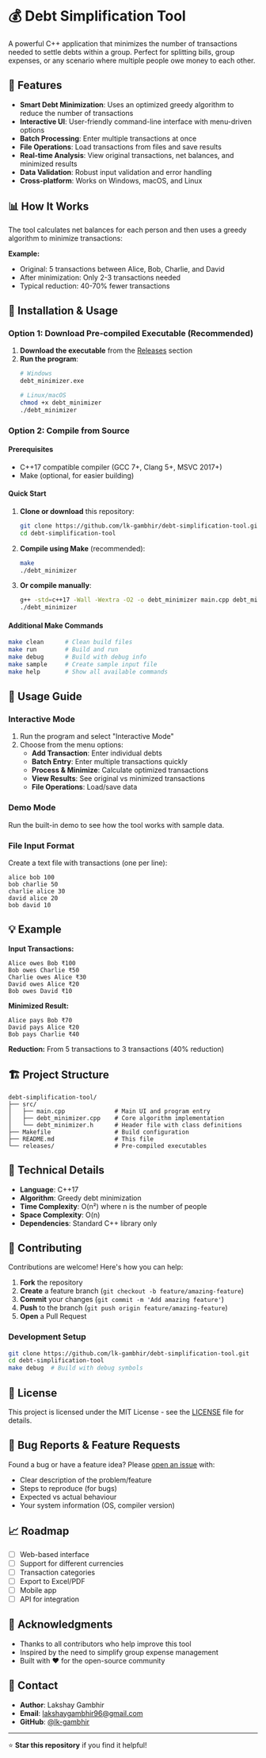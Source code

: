 # 💰 Debt Simplification Tool

A powerful C++ application that minimizes the number of transactions needed to settle debts within a group. Perfect for splitting bills, group expenses, or any scenario where multiple people owe money to each other.

## 🚀 Features

- **Smart Debt Minimization**: Uses an optimized greedy algorithm to reduce the number of transactions
- **Interactive UI**: User-friendly command-line interface with menu-driven options
- **Batch Processing**: Enter multiple transactions at once
- **File Operations**: Load transactions from files and save results
- **Real-time Analysis**: View original transactions, net balances, and minimized results
- **Data Validation**: Robust input validation and error handling
- **Cross-platform**: Works on Windows, macOS, and Linux

## 📊 How It Works

The tool calculates net balances for each person and then uses a greedy algorithm to minimize transactions:

**Example:**
- Original: 5 transactions between Alice, Bob, Charlie, and David
- After minimization: Only 2-3 transactions needed
- Typical reduction: 40-70% fewer transactions

## 🔧 Installation & Usage

### Option 1: Download Pre-compiled Executable (Recommended)

1. **Download the executable** from the [Releases](../../releases) section
2. **Run the program**:
   ```bash
   # Windows
   debt_minimizer.exe
   
   # Linux/macOS
   chmod +x debt_minimizer
   ./debt_minimizer
   ```

### Option 2: Compile from Source

#### Prerequisites
- C++17 compatible compiler (GCC 7+, Clang 5+, MSVC 2017+)
- Make (optional, for easier building)

#### Quick Start
1. **Clone or download** this repository:
   ```bash
   git clone https://github.com/lk-gambhir/debt-simplification-tool.git
   cd debt-simplification-tool
   ```

2. **Compile using Make** (recommended):
   ```bash
   make
   ./debt_minimizer
   ```

3. **Or compile manually**:
   ```bash
   g++ -std=c++17 -Wall -Wextra -O2 -o debt_minimizer main.cpp debt_minimizer.cpp
   ./debt_minimizer
   ```

#### Additional Make Commands
```bash
make clean      # Clean build files
make run        # Build and run
make debug      # Build with debug info
make sample     # Create sample input file
make help       # Show all available commands
```

## 📖 Usage Guide

### Interactive Mode
1. Run the program and select "Interactive Mode"
2. Choose from the menu options:
   - **Add Transaction**: Enter individual debts
   - **Batch Entry**: Enter multiple transactions quickly
   - **Process & Minimize**: Calculate optimized transactions
   - **View Results**: See original vs minimized transactions
   - **File Operations**: Load/save data

### Demo Mode
Run the built-in demo to see how the tool works with sample data.

### File Input Format
Create a text file with transactions (one per line):
```
alice bob 100
bob charlie 50
charlie alice 30
david alice 20
bob david 10
```

## 💡 Example

**Input Transactions:**
```
Alice owes Bob ₹100
Bob owes Charlie ₹50
Charlie owes Alice ₹30
David owes Alice ₹20
Bob owes David ₹10
```

**Minimized Result:**
```
Alice pays Bob ₹70
David pays Alice ₹20
Bob pays Charlie ₹40
```

**Reduction:** From 5 transactions to 3 transactions (40% reduction)

## 🏗️ Project Structure

```
debt-simplification-tool/
├── src/
│   ├── main.cpp              # Main UI and program entry
│   ├── debt_minimizer.cpp    # Core algorithm implementation
│   └── debt_minimizer.h      # Header file with class definitions
├── Makefile                  # Build configuration
├── README.md                 # This file
└── releases/                 # Pre-compiled executables
```

## 🔧 Technical Details

- **Language**: C++17
- **Algorithm**: Greedy debt minimization
- **Time Complexity**: O(n²) where n is the number of people
- **Space Complexity**: O(n)
- **Dependencies**: Standard C++ library only

## 🤝 Contributing

Contributions are welcome! Here's how you can help:

1. **Fork** the repository
2. **Create** a feature branch (`git checkout -b feature/amazing-feature`)
3. **Commit** your changes (`git commit -m 'Add amazing feature'`)
4. **Push** to the branch (`git push origin feature/amazing-feature`)
5. **Open** a Pull Request

### Development Setup
```bash
git clone https://github.com/lk-gambhir/debt-simplification-tool.git
cd debt-simplification-tool
make debug  # Build with debug symbols
```

## 📝 License

This project is licensed under the MIT License - see the [LICENSE](LICENSE) file for details.

## 🐛 Bug Reports & Feature Requests

Found a bug or have a feature idea? Please [open an issue](../../issues) with:
- Clear description of the problem/feature
- Steps to reproduce (for bugs)
- Expected vs actual behaviour
- Your system information (OS, compiler version)

## 📈 Roadmap

- [ ] Web-based interface
- [ ] Support for different currencies
- [ ] Transaction categories
- [ ] Export to Excel/PDF
- [ ] Mobile app
- [ ] API for integration

## 🙏 Acknowledgments

- Thanks to all contributors who help improve this tool
- Inspired by the need to simplify group expense management
- Built with ❤️ for the open-source community

## 📧 Contact

- **Author**: Lakshay Gambhir
- **Email**: lakshaygambhir96@gmail.com
- **GitHub**: [@lk-gambhir](https://github.com/lk-gambhir)

---

⭐ **Star this repository** if you find it helpful!

